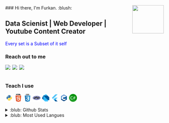 <img src = "https://media.giphy.com/media/v1.Y2lkPTc5MGI3NjExZDU2Y2JiOGRlYmIwNWQ1OGIyZDc4NzBkNTM5MDk0NDJkMDMxZDBlYyZjdD1n/1vh1PXneQqN1e/giphy.gif" align="right" width="100" height="90">
### Hi there, I'm Furkan. :blush:

## Data Scienist | Web Developer | Youtube Content Creator

<font color = "blue">Every set is a Subset of it self</font>

### Reach out to me

[<img width="22" src="https://unpkg.com/simple-icons@v4/icons/youtube.svg" align=left />][youtube] [<img width="22" src="https://unpkg.com/simple-icons@v4/icons/twitter.svg" align=left />][twitter] [<img width="22" src="https://unpkg.com/simple-icons@v4/icons/linkedin.svg" align=left />][linkedin]

<br />
<br />

### Teach I use
<img src="https://raw.githubusercontent.com/github/explore/80688e429a7d4ef2fca1e82350fe8e3517d3494d/topics/python/python.png" width ="25" height="25"> <img src="https://raw.githubusercontent.com/github/explore/80688e429a7d4ef2fca1e82350fe8e3517d3494d/topics/html/html.png" width ="25" height="25"> <img src="https://raw.githubusercontent.com/github/explore/80688e429a7d4ef2fca1e82350fe8e3517d3494d/topics/css/css.png" width ="25" height="25"> <img src="https://raw.githubusercontent.com/github/explore/80688e429a7d4ef2fca1e82350fe8e3517d3494d/topics/php/php.png" width ="25" height="25"> <img src="https://raw.githubusercontent.com/github/explore/80688e429a7d4ef2fca1e82350fe8e3517d3494d/topics/dart/dart.png" width ="25" height="25"> <img src="https://raw.githubusercontent.com/github/explore/80688e429a7d4ef2fca1e82350fe8e3517d3494d/topics/flutter/flutter.png" width ="25" height="25"> <img src="https://raw.githubusercontent.com/github/explore/f3e22f0dca2be955676bc70d6214b95b13354ee8/topics/c/c.png" width ="25" height="25"> <img src="https://raw.githubusercontent.com/github/explore/f3e22f0dca2be955676bc70d6214b95b13354ee8/topics/csharp/csharp.png" width ="25" height="25"> <!-- <img src="https://raw.githubusercontent.com/github/explore/f3e22f0dca2be955676bc70d6214b95b13354ee8/topics/unity/unity.png" width ="25" height="25"> -->





<details>
<summary>:blub: Github Stats</summary>
<img src="https://github-readme-stats.vercel.app/api?username=fyt19&theme=dark"> <!-- dark, radical, merko, gruvbox, tokyonight, onedark, cobalt, synthwave, highcontrast, dracula  -->
</details>


<details>
<summary>:blub: Most Used Langues</summary>
<img src="https://github-readme-stats.vercel.app/api/top-langs/?username=fyt19&&layout=compact"> 
</details>

[youtube]: https://www.youtube.com/@cengaverfurkan
[twitter]: https://twitter.com/cengaver_f
[linkedin]: https://www.linkedin.com/in/furkan-y%C3%BCksel-a25961240/







<!--



### Hi there 👋
- 🔭 I’m currently working on web, big data and mobile.
- 🌱 I’m currently learning PHP, Python and Flutter.
- 👯 I’m looking to collaborate on ...
- 🤔 I’m looking for help with everything.
- 💬 Ask me about everything.
- 📫 How to reach me: info@duyari.com.tr
- 😄 Pronouns: ...
- ⚡ Fun fact: technology




**fyt19/fyt19** is a ✨ _special_ ✨ repository because its `README.md` (this file) appears on your GitHub profile.

Here are some ideas to get you started:

- 🔭 I’m currently working on web, big data and mobile.
- 🌱 I’m currently learning PHP, Python and Flutter.
- 👯 I’m looking to collaborate on ...
- 🤔 I’m looking for help with everything.
- 💬 Ask me about everything.
- 📫 How to reach me: info@duyari.com.tr
- 😄 Pronouns: ...
- ⚡ Fun fact: technology
-->

